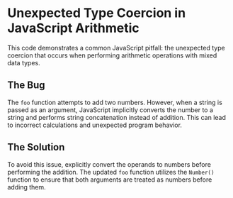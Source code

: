 # Unexpected Type Coercion in JavaScript Arithmetic

This code demonstrates a common JavaScript pitfall: the unexpected type coercion that occurs when performing arithmetic operations with mixed data types.

## The Bug

The `foo` function attempts to add two numbers. However, when a string is passed as an argument, JavaScript implicitly converts the number to a string and performs string concatenation instead of addition.  This can lead to incorrect calculations and unexpected program behavior.

## The Solution

To avoid this issue, explicitly convert the operands to numbers before performing the addition.  The updated `foo` function utilizes the `Number()` function to ensure that both arguments are treated as numbers before adding them.